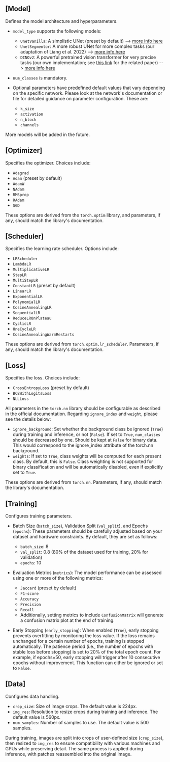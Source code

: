 
## [Model]
Defines the model architecture and hyperparameters.

- `model_type` supports the following models:
  - `UnetVanilla`:  A simplistic UNet (preset by default) --> [more info here](https://github.com/FloFive/SCHISM/blob/main/docs/UnetVanilla.md)
  - `UnetSegmentor`: A more robust UNet for more complex tasks (our adaptation of Liang et al. 2022) --> [more info here](https://github.com/FloFive/SCHISM/blob/main/docs/UnetSegmentor.md)
  - `DINOv2`: A powerful pretrained vision transformer for very precise tasks (our own implementation; see [this link](https://github.com/FloFive) for the related paper) --> [more info here](https://github.com/FloFive/SCHISM/blob/main/docs/DINOv2.md)

- `num_classes` is mandatory.
- Optional parameters have predefined default values that vary depending on the specific network. Please look at the network's documentation or file for detailed guidance on parameter configuration. These are:
  - `k_size`
  - `activation`
  - `n_block`
  - `channels` 

  
More models will be added in the future.

## [Optimizer]
Specifies the optimizer. Choices include:

- `Adagrad`
- `Adam` (preset by default)
- `AdamW`
- `NAdam`
- `RMSprop`
- `RAdam`
- `SGD`

These options are derived from the `torch.optim` library, and parameters, if any, should match the library's documentation.

## [Scheduler]
Specifies the learning rate scheduler. Options include:

- `LRScheduler`
- `LambdaLR`
- `MultiplicativeLR`
- `StepLR`
- `MultiStepLR`
- `ConstantLR` (preset by default)
- `LinearLR`
- `ExponentialLR`
- `PolynomialLR`
- `CosineAnnealingLR`
- `SequentialLR`
- `ReduceLROnPlateau`
- `CyclicLR`
- `OneCycleLR`
- `CosineAnnealingWarmRestarts`

These options are derived from `torch.optim.lr_scheduler`. Parameters, if any, should match the library's documentation.

## [Loss]
Specifies the loss. Choices include:

- `CrossEntropyLoss` (preset by default)
- `BCEWithLogitsLoss`
- `NLLLoss`

All parameters in the `torch.nn` library should be configurable as described in the official documentation. Regarding `ignore_index` and `weight`, please see the details below:
- `ignore_background`: Set whether the background class be ignored (`True`) during training and inference, or not (`False`). If set to `True`, `num_classes` should be decreased by one. Should be kept at `False` for binary data. This would correspond to the ignore_index attribute of the torch.nn background.
- `weights`: If set to `True`, class weights will be computed for each present class. By default, this is `False`. Class weighting is not supported for binary classification and will be automatically disabled, even if explicitly set to `True`.


These options are derived from `torch.nn`. Parameters, if any, should match the library's documentation.

## [Training]
Configures training parameters.

- Batch Size (`batch_size`), Validation Split (`val_split`), and Epochs (`epochs`): These parameters should be carefully adjusted based on your dataset and hardware constraints. By default, they are set as follows:
  - `batch_size`: 8
  - `val_split`: 0.8 (80% of the dataset used for training, 20% for validation)
  - `epochs`: 10
    
- Evaluation Metrics (`metrics`): The model performance can be assessed using one or more of the following metrics:
  - `Jaccard` (preset by default)
  - `F1-score`
  - `Accuracy`
  - `Precision`
  - `Recall`
  - Additionally, setting metrics to include `ConfusionMatrix` will generate a confusion matrix plot at the end of training.
    
- Early Stopping (`early_stopping`): When enabled (`True`), early stopping prevents overfitting by monitoring the loss value. If the loss remains unchanged for a certain number of epochs, training is stopped automatically. The patience period (i.e., the number of epochs with stable loss before stopping) is set to 20% of the total epoch count. For example, if epochs=50, early stopping will trigger after 10 consecutive epochs without improvement. This function can either be ignored or set to `False`.

## [Data]
Configures data handling.

- `crop_size`: Size of image crops. The default value is 224px.
- `img_res`: Resolution to resize crops during training and inference. The default value is 560px.
- `num_samples`: Number of samples to use. The default value is 500 samples.

During training, images are split into crops of user-defined size (`crop_size`), then resized to `img_res` to ensure compatibility with various machines and GPUs while preserving detail. The same process is applied during inference, with patches reassembled into the original image.


